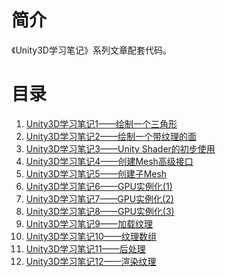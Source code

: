 # 简介
《Unity3D学习笔记》系列文章配套代码。

# 目录
1. [Unity3D学习笔记1——绘制一个三角形][netlink1]
2. [Unity3D学习笔记2——绘制一个带纹理的面][netlink2]
3. [Unity3D学习笔记3——Unity Shader的初步使用][netlink3]
4. [Unity3D学习笔记4——创建Mesh高级接口][netlink4]
5. [Unity3D学习笔记5——创建子Mesh][netlink5]
6. [Unity3D学习笔记6——GPU实例化(1)][netlink6]
7. [Unity3D学习笔记7——GPU实例化(2)][netlink7]
8. [Unity3D学习笔记8——GPU实例化(3)][netlink8]
9. [Unity3D学习笔记9——加载纹理][netlink9]
10. [Unity3D学习笔记10——纹理数组][netlink10]
11. [Unity3D学习笔记11——后处理][netlink11]
12. [Unity3D学习笔记12——渲染纹理][netlink12]


[netlink1]:https://www.cnblogs.com/charlee44/p/14939190.html
[netlink2]:https://www.cnblogs.com/charlee44/p/14976513.html
[netlink3]:https://www.cnblogs.com/charlee44/p/15087159.html
[netlink4]:https://www.cnblogs.com/charlee44/p/16438358.html
[netlink5]:https://www.cnblogs.com/charlee44/p/16439382.html
[netlink6]:https://www.cnblogs.com/charlee44/p/16450381.html
[netlink7]:https://www.cnblogs.com/charlee44/p/16457928.html
[netlink8]:https://www.cnblogs.com/charlee44/p/16463812.html
[netlink9]:https://www.cnblogs.com/charlee44/p/16495386.html
[netlink10]:https://www.cnblogs.com/charlee44/p/16524478.html
[netlink11]:https://www.cnblogs.com/charlee44/p/16578062.html
[netlink12]:https://www.cnblogs.com/charlee44/p/16607487.html